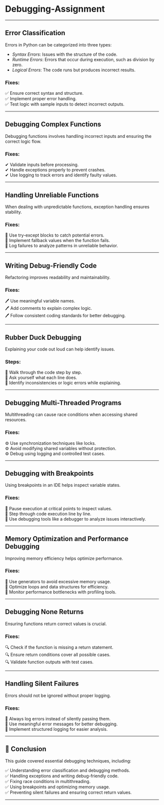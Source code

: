 # Debugging-Assignment 

---

## Error Classification

Errors in Python can be categorized into three types:

- *Syntax Errors*: Issues with the structure of the code.
- *Runtime Errors*: Errors that occur during execution, such as division by zero.
- *Logical Errors*: The code runs but produces incorrect results.

### Fixes:
✅ Ensure correct syntax and structure.<br>
✅ Implement proper error handling.<br>
✅ Test logic with sample inputs to detect incorrect outputs.<br>

---

## Debugging Complex Functions

Debugging functions involves handling incorrect inputs and ensuring the correct logic flow.

### Fixes:
✔ Validate inputs before processing.<br>
✔ Handle exceptions properly to prevent crashes.<br>
✔ Use logging to track errors and identify faulty values.<br>

---

## Handling Unreliable Functions

When dealing with unpredictable functions, exception handling ensures stability.

### Fixes:
🔹 Use try-except blocks to catch potential errors.<br>
🔹 Implement fallback values when the function fails.<br>
🔹 Log failures to analyze patterns in unreliable behavior.<br>

---

## Writing Debug-Friendly Code

Refactoring improves readability and maintainability.

### Fixes:
🖊 Use meaningful variable names.<br>
🖊 Add comments to explain complex logic.<br>
🖊 Follow consistent coding standards for better debugging.<br>

---

## Rubber Duck Debugging

Explaining your code out loud can help identify issues.

### Steps:
🔎 Walk through the code step by step.<br>
🔎 Ask yourself what each line does.<br>
🔎 Identify inconsistencies or logic errors while explaining.<br>

---

## Debugging Multi-Threaded Programs

Multithreading can cause race conditions when accessing shared resources.

### Fixes:
⚙ Use synchronization techniques like locks.<br>
⚙ Avoid modifying shared variables without protection.<br>
⚙ Debug using logging and controlled test cases.<br>

---

## Debugging with Breakpoints

Using breakpoints in an IDE helps inspect variable states.

### Fixes:
🛑 Pause execution at critical points to inspect values.<br>
🛑 Step through code execution line by line.<br>
🛑 Use debugging tools like a debugger to analyze issues interactively.<br>

---

## Memory Optimization and Performance Debugging

Improving memory efficiency helps optimize performance.

### Fixes:
🚀 Use generators to avoid excessive memory usage.<br>
🚀 Optimize loops and data structures for efficiency.<br>
🚀 Monitor performance bottlenecks with profiling tools.<br>

---

## Debugging None Returns

Ensuring functions return correct values is crucial.

### Fixes:
🔍 Check if the function is missing a return statement.<br>
🔍 Ensure return conditions cover all possible cases.<br>
🔍 Validate function outputs with test cases.<br>

---

## Handling Silent Failures

Errors should not be ignored without proper logging.

### Fixes:
📌 Always log errors instead of silently passing them.<br>
📌 Use meaningful error messages for better debugging.<br>
📌 Implement structured logging for easier analysis.<br>

---

## 📌 Conclusion

This guide covered essential debugging techniques, including:

✅ Understanding error classification and debugging methods.<br>
✅ Handling exceptions and writing debug-friendly code.<br>
✅ Fixing race conditions in multithreading.<br>
✅ Using breakpoints and optimizing memory usage.<br>
✅ Preventing silent failures and ensuring correct return values.<br>

---
